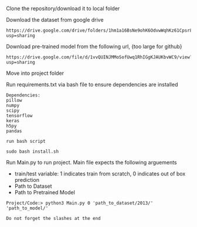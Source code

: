 Clone the repository/download it to local folder

Download the dataset from google drive

```
https://drive.google.com/drive/folders/1hm1a16BsNe9ohK6OdvwWqhKz61Cpsr8r?usp=sharing
```

Download pre-trained model from the following url, {too large for github}

```
https://drive.google.com/file/d/1vvQUINJMMoSofUwq1RhIGgKJAUKbvWC9/view?usp=sharing
```

Move into project folder

Run requirements.txt via bash file to ensure dependencies are installed

```
Dependencies:
pillow
numpy
scipy
tensorflow
keras
h5py
pandas
```
```
run bash script

sudo bash install.sh
```

Run Main.py to run project. Main file expects the following arguements

- train/test variable: 1 indicates train from scratch, 0 indicates out of box prediction
- Path to Dataset
- Path to Pretrained Model

```
Project/Code:> python3 Main.py 0 'path_to_dataset/2013/' 'path_to_model/' 

Do not forget the slashes at the end
